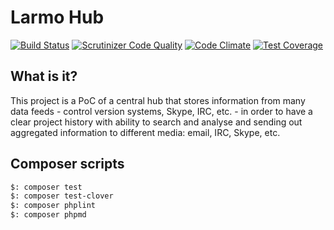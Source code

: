 # Larmo Hub

[![Build Status](https://travis-ci.org/adrianpietka/larmo.svg?branch=master)](https://travis-ci.org/adrianpietka/larmo)
[![Scrutinizer Code Quality](https://scrutinizer-ci.com/g/adrianpietka/larmo/badges/quality-score.png?b=master)](https://scrutinizer-ci.com/g/adrianpietka/larmo/?branch=master)
[![Code Climate](https://codeclimate.com/github/adrianpietka/larmo/badges/gpa.svg)](https://codeclimate.com/github/adrianpietka/larmo)
[![Test Coverage](https://codeclimate.com/github/adrianpietka/larmo/badges/coverage.svg)](https://codeclimate.com/github/adrianpietka/larmo/coverage)

## What is it?
This project is a PoC of a central hub that stores information from many data feeds - control version systems, Skype, IRC, etc. - in order to have a clear project history with ability to search and analyse and sending out aggregated information to different media: email, IRC, Skype, etc.

## Composer scripts

```bash
$: composer test
$: composer test-clover
$: composer phplint
$: composer phpmd
```